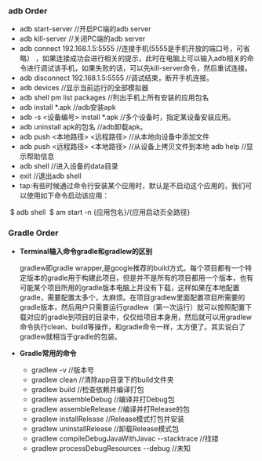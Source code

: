 ### adb Order

* adb start-server //开启PC端的adb server
* adb kill-server //关闭PC端的adb server
* adb connect 192.168.1.5:5555 //连接手机(5555是手机开放的端口号，可省略）
  ，如果连接成功会进行相关的提示，此时在电脑上可以输入adb相关的命令进行调试该手机，如果失败的话，可以先kill-server命令，然后重试连接。
* adb disconnect 192.168.1.5:5555 //调试结束，断开手机连接。
* adb devices //显示当前运行的全部模拟器
* adb shell pm list packages //列出手机上所有安装的应用包名
* adb install *.apk //adb安装apk
* adb -s <设备编号> install *.apk //多个设备时，指定某设备安装应用。
* adb uninstall apk的包名 //adb卸载apk。
* adb push <本地路径> <远程路径> //从本地向设备中添加文件
* adb push <远程路径> <本地路径> //从设备上拷贝文件到本地
  adb help //显示帮助信息
* adb shell //进入设备的data目录
* exit //退出adb shell
* tap:有些时候通过命令行安装某个应用时，默认是不启动这个应用的，我们可以使用如下命令启动该应用：

​       $ adb shell
​       $ am start -n {应用包名}/{应用启动页全路径}

### Gradle Order

* **Terminal输入命令gradle和gradlew的区别**

  gradlew即gradle wrapper,是google推荐的build方式。每个项目都有一个特定版本的gradle用于构建此项目，但是并不是所有的项目都用一个版本，也有可能某个项目所用的gradle版本电脑上并没有下载，这样如果在本地配置gradle，需要配置太多个，太麻烦。在项目gradlew里面配置项目所需要的gradle版本，然后用户只需要运行gradlew（第一次运行）就可以按照配置下载对应的gradle到项目的目录中，仅仅给项目本身用，然后就可以用gradlew命令执行clean、build等操作，和gradle命令一样，太方便了。其实说白了gradlew就相当于gradle的包装。

* **Gradle常用的命令**

  * gradlew -v //版本号
  * gradlew clean //清除app目录下的build文件夹
  * gradlew build //检查依赖并编译打包
  * gradlew assembleDebug //编译并打Debug包
  * gradlew assembleRelease //编译并打Release的包
  * gradlew installRelease //Release模式打包并安装
  * gradlew uninstallRelease //卸载Release模式包
  * gradlew compileDebugJavaWithJavac --stacktrace  //找错
  * gradlew processDebugResources --debug //未知